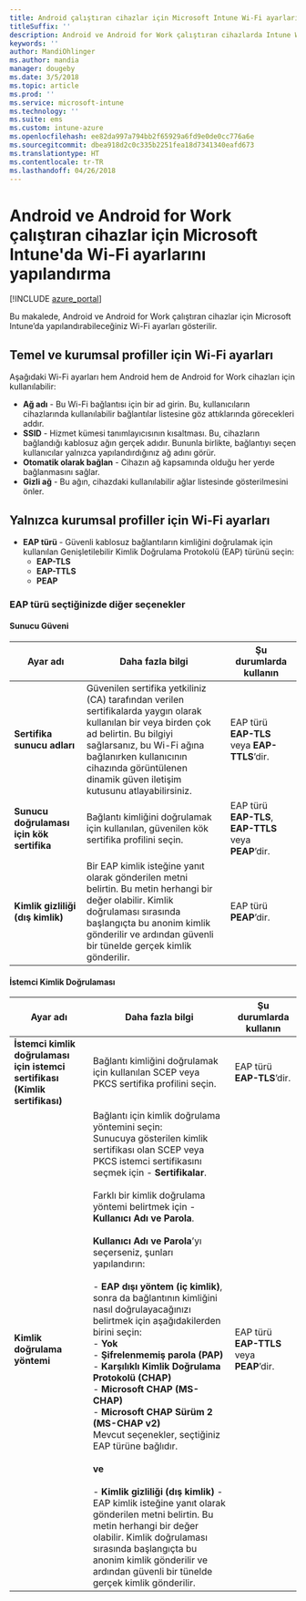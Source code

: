 ```yaml
---
title: Android çalıştıran cihazlar için Microsoft Intune Wi-Fi ayarlarını yapılandırma
titleSuffix: ''
description: Android ve Android for Work çalıştıran cihazlarda Intune Wi-Fi yapılandırma ayarlarını öğrenin.
keywords: ''
author: MandiOhlinger
ms.author: mandia
manager: dougeby
ms.date: 3/5/2018
ms.topic: article
ms.prod: ''
ms.service: microsoft-intune
ms.technology: ''
ms.suite: ems
ms.custom: intune-azure
ms.openlocfilehash: ee82da997a794bb2f65929a6fd9e0de0cc776a6e
ms.sourcegitcommit: dbea918d2c0c335b2251fea18d7341340eafd673
ms.translationtype: HT
ms.contentlocale: tr-TR
ms.lasthandoff: 04/26/2018
---
```

# <a name="configure-wi-fi-settings-in-microsoft-intune-for-devices-running-android-and-android-for-work"></a>Android ve Android for Work çalıştıran cihazlar için Microsoft Intune'da Wi-Fi ayarlarını yapılandırma  

[!INCLUDE [azure_portal](./includes/azure_portal.md)]

Bu makalede, Android ve Android for Work çalıştıran cihazlar için Microsoft Intune’da yapılandırabileceğiniz Wi-Fi ayarları gösterilir.

## <a name="wi-fi-settings-for-basic-and-enterprise-profiles"></a>Temel ve kurumsal profiller için Wi-Fi ayarları

Aşağıdaki Wi-Fi ayarları hem Android hem de Android for Work cihazları için kullanılabilir:

- **Ağ adı** - Bu Wi-Fi bağlantısı için bir ad girin. Bu, kullanıcıların cihazlarında kullanılabilir bağlantılar listesine göz attıklarında görecekleri addır.
- **SSID** - Hizmet kümesi tanımlayıcısının kısaltması. Bu, cihazların bağlandığı kablosuz ağın gerçek adıdır. Bununla birlikte, bağlantıyı seçen kullanıcılar yalnızca yapılandırdığınız ağ adını görür.
- **Otomatik olarak bağlan** - Cihazın ağ kapsamında olduğu her yerde bağlanmasını sağlar.
- **Gizli ağ** - Bu ağın, cihazdaki kullanılabilir ağlar listesinde gösterilmesini önler.


## <a name="wi-fi-settings-for-enterprise-profiles-only"></a>Yalnızca kurumsal profiller için Wi-Fi ayarları

- **EAP türü** - Güvenli kablosuz bağlantıların kimliğini doğrulamak için kullanılan Genişletilebilir Kimlik Doğrulama Protokolü (EAP) türünü seçin:
    - **EAP-TLS**
    - **EAP-TTLS**
    - **PEAP**

### <a name="further-options-when-you-choose-an-eap-type"></a>EAP türü seçtiğinizde diğer seçenekler

#### <a name="server-trust"></a>Sunucu Güveni



|Ayar adı|Daha fazla bilgi|Şu durumlarda kullanın|
|-------------|---------------|-----------|
|**Sertifika sunucu adları**|Güvenilen sertifika yetkiliniz (CA) tarafından verilen sertifikalarda yaygın olarak kullanılan bir veya birden çok ad belirtin. Bu bilgiyi sağlarsanız, bu Wi-Fi ağına bağlanırken kullanıcının cihazında görüntülenen dinamik güven iletişim kutusunu atlayabilirsiniz.|EAP türü **EAP-TLS** veya **EAP-TTLS**’dir.|
|**Sunucu doğrulaması için kök sertifika**|Bağlantı kimliğini doğrulamak için kullanılan, güvenilen kök sertifika profilini seçin. |EAP türü **EAP-TLS**, **EAP-TTLS** veya **PEAP**’dir.|
|**Kimlik gizliliği (dış kimlik)**|Bir EAP kimlik isteğine yanıt olarak gönderilen metni belirtin. Bu metin herhangi bir değer olabilir. Kimlik doğrulaması sırasında başlangıçta bu anonim kimlik gönderilir ve ardından güvenli bir tünelde gerçek kimlik gönderilir.|EAP türü **PEAP**’dir.|


#### <a name="client-authentication"></a>İstemci Kimlik Doğrulaması


|                                     Ayar adı                                     |                                                                                                                                                                                                                                                                                                                                                                                                                                                                                                                                                                       Daha fazla bilgi                                                                                                                                                                                                                                                                                                                                                                                                                                                                                                                                                                       |                            Şu durumlarda kullanın                            |
|--------------------------------------------------------------------------------------|--------------------------------------------------------------------------------------------------------------------------------------------------------------------------------------------------------------------------------------------------------------------------------------------------------------------------------------------------------------------------------------------------------------------------------------------------------------------------------------------------------------------------------------------------------------------------------------------------------------------------------------------------------------------------------------------------------------------------------------------------------------------------------------------------------------------------------------------------------------------------------------------------------------------------------------------------------------------------------------------------------------------------------------------------------------------------------------------------------------------------------------------------------------|----------------------------------------------------------------|
| <strong>İstemci kimlik doğrulaması için istemci sertifikası (Kimlik sertifikası)</strong> |                                                                                                                                                                                                                                                                                                                                                                                                                                                                                                                                       Bağlantı kimliğini doğrulamak için kullanılan SCEP veya PKCS sertifika profilini seçin.                                                                                                                                                                                                                                                                                                                                                                                                                                                                                                                                       |              EAP türü <strong>EAP-TLS</strong>’dir.              |
|                        <strong>Kimlik doğrulama yöntemi</strong>                        | Bağlantı için kimlik doğrulama yöntemini seçin:<br>Sunucuya gösterilen kimlik sertifikası olan SCEP veya PKCS istemci sertifikasını seçmek için - <strong>Sertifikalar</strong>.<br><br>Farklı bir kimlik doğrulama yöntemi belirtmek için - <strong>Kullanıcı Adı ve Parola</strong>. <br><br><strong>Kullanıcı Adı ve Parola</strong>’yı seçerseniz, şunları yapılandırın:<br><br>-  <strong>EAP dışı yöntem (iç kimlik)</strong>, sonra da bağlantının kimliğini nasıl doğrulayacağınızı belirtmek için aşağıdakilerden birini seçin:<br>- <strong>Yok</strong><br>- <strong>Şifrelenmemiş parola (PAP)</strong><br>- <strong>Karşılıklı Kimlik Doğrulama Protokolü (CHAP)</strong><br>- <strong>Microsoft CHAP (MS-CHAP)</strong><br>- <strong>Microsoft CHAP Sürüm 2 (MS-CHAP v2)</strong><br>Mevcut seçenekler, seçtiğiniz EAP türüne bağlıdır.<br><br><strong>ve</strong><br><br>- <strong>Kimlik gizliliği (dış kimlik)</strong> - EAP kimlik isteğine yanıt olarak gönderilen metni belirtin. Bu metin herhangi bir değer olabilir. Kimlik doğrulaması sırasında başlangıçta bu anonim kimlik gönderilir ve ardından güvenli bir tünelde gerçek kimlik gönderilir. | EAP türü <strong>EAP-TTLS</strong> veya <strong>PEAP</strong>’dir. |

